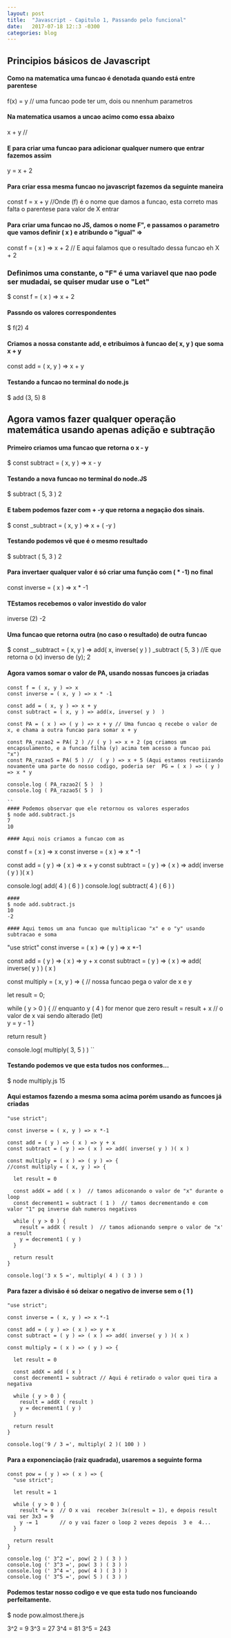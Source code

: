 ```yaml
---
layout: post
title:  "Javascript - Capitulo 1, Passando pelo funcional"
date:   2017-07-18 12::3 -0300
categories: blog
---
```


## Principios básicos de Javascript

#### Como na matematica uma funcao é denotada quando está entre parentese
f(x) = y  // uma funcao pode ter um, dois ou nnenhum parametros 

#### Na matematica usamos a uncao acimo como essa abaixo
x + y //

#### E para criar uma funcao para adicionar qualquer numero que entrar fazemos assim
y = x + 2

#### Para criar essa mesma funcao no javascript fazemos da seguinte maneira 
const f = x + y  //Onde (f) é o nome que damos a funcao, esta correto mas falta o parentese para valor de X entrar

#### Para criar uma funcao no JS, damos o nome F", e passamos o parametro que vamos definir ( x ) e atribundo o "igual" =>
const f = ( x ) => x + 2 // E aqui falamos que o resultado dessa funcao eh X + 2

### Definimos uma constante, o "F" é uma variavel que nao pode ser mudadai, se quiser mudar use o "Let"
$ const f = ( x ) => x + 2 

#### Passndo os valores correspondentes
$ f(2) 
4

#### Criamos a nossa constante  add, e etribuimos à funcao de( x, y ) que soma x + y
const add = ( x, y ) => x + y

#### Testando a funcao no terminal do node.js
$ add (3, 5)
8

## Agora vamos fazer qualquer operação matemática usando apenas adição e subtração

#### Primeiro criamos uma funcao que retorna o x - y
$ const subtract  = ( x, y ) => x - y

#### Testando a nova funcao no terminal do node.JS
$ subtract ( 5, 3 ) 
2

#### E tabem podemos fazer com + -y que retorna a negação dos sinais.
$ const _subtract  = ( x, y ) => x + ( -y )

#### Testando podemos vê que é o mesmo resultado
$ subtract ( 5, 3 )
2

#### Para invertaer qualquer valor é só criar uma função com ( * -1) no final
const inverse = ( x ) => x * -1

#### TEstamos recebemos o valor investido do valor
inverse (2)
-2

#### Uma funcao que retorna outra (no caso o resultado) de outra funcao
$ const __subtract = ( x, y ) => add( x, inverse( y ) ) 
_subtract ( 5, 3 ) //E que retorna o (x) inverso de (y);
2

#### Agora vamos somar o valor de PA, usando nossas funcoes ja criadas
```
const f = ( x, y ) => x
const inverse = ( x, y ) => x * -1

const add = ( x, y ) => x + y
const subtract = ( x, y ) => add(x, inverse( y )  )

const PA = ( x ) => ( y ) => x + y // Uma funcao q recebe o valor de x, e chama a outra funcao para somar x + y

const PA_razao2 = PA( 2 ) // ( y ) => x + 2 (pq criamos um encapsulamento, e a funcao filha (y) acima tem acesso a funcao pai "x") 
const PA_razao5 = PA( 5 ) //  ( y ) => x + 5 (Aqui estamos reutiizando novamente uma parte do nosso codigo, poderia ser  PG = ( x ) => ( y ) => x * y
        
console.log ( PA_razao2( 5 )  )
console.log ( PA_razao5( 5 )  )

``
#### Podemos observar que ele retornou os valores esperados
$ node add.subtract.js 
7
10

#### Aqui nois criamos a funcao com as
```
const f = ( x ) => x
const inverse = ( x ) => x * -1

const add = ( y ) => ( x ) => x + y
const subtract = ( y ) => ( x ) => add( inverse ( y ) )( x )

console.log( add( 4 ) ( 6 ) )
console.log( subtract( 4 ) ( 6 ) )
```
#### 
$ node add.subtract.js 
10
-2

#### Aqui temos um ana funcao que multiplicao "x" e o "y" usando subtracao e soma
```
"use strict"
const inverse = ( x ) => ( y ) => x *-1

const add = ( y ) => ( x ) => y + x
const subtract = ( y ) => ( x ) => add( inverse( y ) ) ( x )

const multiply = ( x, y ) => {  // nossa funcao pega o valor de x e y

  let result = 0;

  while ( y > 0 ) {  // enquanto y ( 4 ) for menor que zero
    result = result + x  // o valor de x vai sendo alterado (let)  
    y = y - 1
  }

  return result
}

console.log( multiply( 3, 5 ) )
``
#### Testando podemos ve que esta tudos nos conformes...
$ node multiply.js 
15

#### Aqui estamos fazendo a mesma soma acima porém usando as funcoes já criadas

```
"use strict";

const inverse = ( x, y ) => x *-1

const add = ( y ) => ( x ) => y + x
const subtract = ( y ) => ( x ) => add( inverse( y ) )( x )

const multiply = ( x ) => ( y ) => {
//const multiply = ( x, y ) => {

  let result = 0

  const addX = add ( x )  // tamos adiconando o valor de "x" durante o loop
  const decrement1 = subtract ( 1 )  // tamos decrementando e com valor "1" pq inverse dah numeros negativos
  
  while ( y > 0 ) {
    result = addX ( result )  // tamos adionando sempre o valor de "x' a result
    y = decrement1 ( y ) 
  } 
  
  return result
} 

console.log('3 x 5 =', multiply( 4 ) ( 3 ) )

```
#### Para fazer a divisão é só deixar o negativo de inverse sem o ( 1 )
```
"use strict";

const inverse = ( x, y ) => x *-1

const add = ( y ) => ( x ) => y + x
const subtract = ( y ) => ( x ) => add( inverse( y ) )( x )

const multiply = ( x ) => ( y ) => {

  let result = 0

  const addX = add ( x )
  const decrement1 = subtract // Aqui é retirado o valor quei tira a negativa
  
  while ( y > 0 ) {
    result = addX ( result )
    y = decrement1 ( y )
  } 
  
  return result
}

console.log('9 / 3 =', multiply( 2 )( 100 ) )
```
#### Para a exponenciação (raiz quadrada), usaremos a seguinte forma
```
const pow = ( y ) => ( x ) => {
  "use strict"; 
  
  let result = 1
  
  while ( y > 0 ) {
    result *= x  // O x vai  receber 3x(result = 1), e depois result vai ser 3x3 = 9
    y -= 1       // o y vai fazer o loop 2 vezes depois  3 e  4...
  }
  
  return result
} 

console.log (' 3^2 =', pow( 2 ) ( 3 ) )
console.log (' 3^3 =', pow( 3 ) ( 3 ) )
console.log (' 3^4 =', pow( 4 ) ( 3 ) )
console.log (' 3^5 =', pow( 5 ) ( 3 ) ) 

```
#### Podemos testar nosso codigo e ve que esta tudo nos funcioando perfeitamente.

$ node pow.almost.there.js 

3^2 = 9
3^3 = 27
3^4 = 81
3^5 = 243






